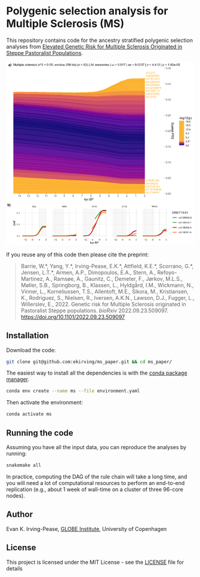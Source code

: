 # Polygenic selection analysis for Multiple Sclerosis (MS)
This repository contains code for the ancestry stratified polygenic selection analyses from 
[Elevated Genetic Risk for Multiple Sclerosis Originated in Steppe Pastoralist Populations](
https://doi.org/10.1101/2022.09.23.509097).

![Figure 2](./figure/Figure_5.png?raw=true)

If you reuse any of this code then please cite the preprint:
> Barrie, W.&ast;, Yang, Y.&ast;, Irving-Pease, E.K.&ast;, Attfield, K.E.&ast;, Scorrano, G.&ast;, Jensen, L.T.&ast;, 
> Armen, A.P., Dimopoulos, E.A., Stern, A., Refoyo-Martinez, A., Ramsøe, A., Gaunitz, C., Demeter, F., 
> Jørkov, M.L.S., Møller, S.B., Springborg, B., Klassen, L., Hyldgård, I.M., Wickmann, N., Vinner, L., 
> Korneliussen, T.S., Allentoft, M.E., Sikora, M., Kristiansen, K., Rodriguez, S., Nielsen, R., Iversen, A.K.N., 
> Lawson, D.J., Fugger, L., Willerslev, E., 2022. Genetic risk for Multiple Sclerosis originated in Pastoralist Steppe 
> populations. *bioRxiv* 2022.09.23.509097. https://doi.org/10.1101/2022.09.23.509097

## Installation
Download the code: 
```bash
git clone git@github.com:ekirving/ms_paper.git && cd ms_paper/
```

The easiest way to install all the dependencies is with the [conda package manager](https://docs.conda.io/en/latest/).

```bash
conda env create --name ms --file environment.yaml
```

Then activate the environment:
```bash
conda activate ms
```

## Running the code

Assuming you have all the input data, you can reproduce the analyses by running:

```bash
snakemake all
```

In practice, computing the DAG of the rule chain will take a long time, and you will need a lot of computational 
resources to perform an end-to-end replication (e.g., about 1 week of wall-time on a cluster of three 96-core nodes).

## Author

Evan K. Irving-Pease, [GLOBE Institute](https://globe.ku.dk/), University of Copenhagen 

## License

This project is licensed under the MIT License - see the [LICENSE](LICENSE) file for details
